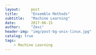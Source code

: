 ```yaml
---
layout:     post
title:      "Ensemble Methods"
subtitle:   "Machine Learning"
date:       2017-06-15
author:     "Zexi"
header-img: "img/post-bg-unix-linux.jpg"
catalog: true
tags:
    - Machine Learning
---
```

